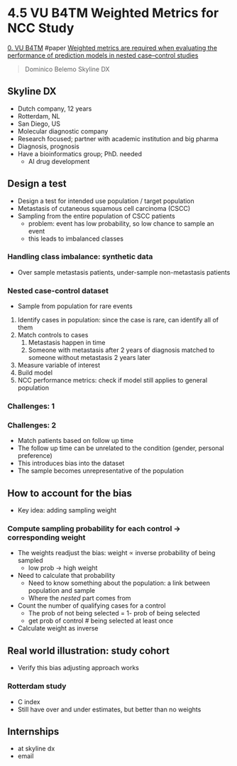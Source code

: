 # 4.5 VU B4TM Weighted Metrics for NCC Study

[0. VU B4TM](Machine%20Learning/VU%20Bioinformatics%20for%20Translational%20Medicine/0.%20VU%20B4TM.md)
#paper 
[Weighted metrics are required when evaluating the performance of prediction models in nested case–control studies](Biology/Seminars/Weighted%20metrics%20are%20required%20when%20evaluating%20the%20performance%20of%20prediction%20models%20in%20nested%20case–control%20studies.md)

> Dominico Belemo
> Skyline DX

## Skyline DX

- Dutch company, 12 years
- Rotterdam, NL
- San Diego, US
- Molecular diagnostic company
- Research focused; partner with academic institution and big pharma
- Diagnosis, prognosis
- Have a bioinformatics group; PhD. needed
	- AI drug development

## Design a test

- Design a test for intended use population / target population
- Metastasis of cutaneous squamous cell carcinoma (CSCC)
- Sampling from the entire population of CSCC patients
	- problem: event has low probability, so low chance to sample an event
	- this leads to imbalanced classes

### Handling class imbalance: synthetic data

- Over sample metastasis patients, under-sample non-metastasis patients

### Nested case-control dataset

- Sample from population for rare events

1. Identify cases in population: since the case is rare, can identify all of them
2. Match controls to cases
	1. Metastasis happen in time
	2. Someone with metastasis after 2 years of diagnosis matched to someone without metastasis 2 years later
3. Measure variable of interest
4. Build model
5. NCC performance metrics: check if model still applies to general population

### Challenges: 1

### Challenges: 2

- Match patients based on follow up time
- The follow up time can be unrelated to the condition (gender, personal preference)
- This introduces bias into the dataset
- The sample becomes unrepresentative of the population

## How to account for the bias

- Key idea: adding sampling weight

### Compute sampling probability for each control -> corresponding weight

- The weights readjust the bias: weight $\propto$ inverse probability of being sampled
	- low prob -> high weight
- Need to calculate that probability
	- Need to know something about the population: a link between population and sample
	- Where the _nested_ part comes from
- Count the number of qualifying cases for a control 
	- The prob of not being selected = 1- prob of being selected
	- get prob of control # being selected at least once
- Calculate weight as inverse

## Real world illustration: study cohort

- Verify this bias adjusting approach works

### Rotterdam study

- C index
- Still have over and under estimates, but better than no weights

## Internships

- at skyline dx
- email